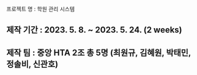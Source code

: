 프로젝트 명 : 학원 관리 시스템
## 제작 기간 : 2023. 5. 8. ~ 2023. 5. 24. (2 weeks)
## 제작 팀 : 중앙 HTA 2조 총 5명 (최원규, 김혜원, 박태민, 정솔비, 신관호)
